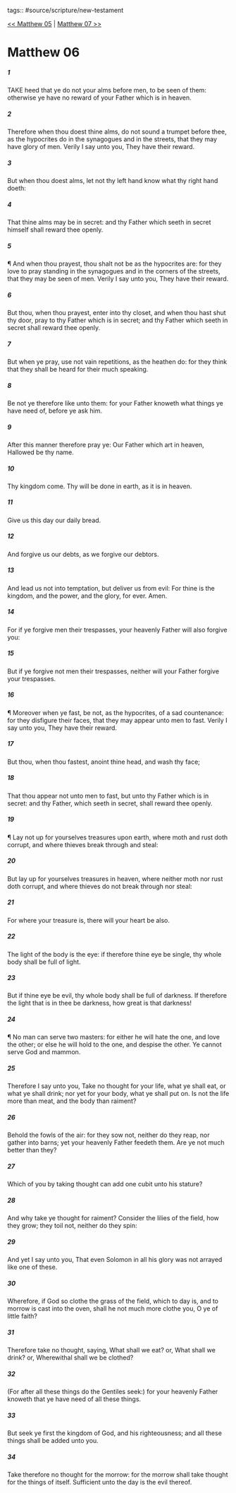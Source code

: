 tags:: #source/scripture/new-testament

[<< Matthew 05](/New_Testament/01_Matthew/Matthew_05.md) | [Matthew 07 >>](/New_Testament/01_Matthew/Matthew_07.md)

# Matthew 06

##### 1

TAKE heed that ye do not your alms before men, to be seen of them: otherwise ye have no reward of your Father which is in heaven.

##### 2

Therefore when thou doest thine alms, do not sound a trumpet before thee, as the hypocrites do in the synagogues and in the streets, that they may have glory of men. Verily I say unto you, They have their reward.

##### 3

But when thou doest alms, let not thy left hand know what thy right hand doeth:

##### 4

That thine alms may be in secret: and thy Father which seeth in secret himself shall reward thee openly.

##### 5

¶ And when thou prayest, thou shalt not be as the hypocrites are: for they love to pray standing in the synagogues and in the corners of the streets, that they may be seen of men. Verily I say unto you, They have their reward.

##### 6

But thou, when thou prayest, enter into thy closet, and when thou hast shut thy door, pray to thy Father which is in secret; and thy Father which seeth in secret shall reward thee openly.

##### 7

But when ye pray, use not vain repetitions, as the heathen do: for they think that they shall be heard for their much speaking.

##### 8

Be not ye therefore like unto them: for your Father knoweth what things ye have need of, before ye ask him.

##### 9

After this manner therefore pray ye: Our Father which art in heaven, Hallowed be thy name.

##### 10

Thy kingdom come. Thy will be done in earth, as it is in heaven.

##### 11

Give us this day our daily bread.

##### 12

And forgive us our debts, as we forgive our debtors.

##### 13

And lead us not into temptation, but deliver us from evil: For thine is the kingdom, and the power, and the glory, for ever. Amen.

##### 14

For if ye forgive men their trespasses, your heavenly Father will also forgive you:

##### 15

But if ye forgive not men their trespasses, neither will your Father forgive your trespasses.

##### 16

¶ Moreover when ye fast, be not, as the hypocrites, of a sad countenance: for they disfigure their faces, that they may appear unto men to fast. Verily I say unto you, They have their reward.

##### 17

But thou, when thou fastest, anoint thine head, and wash thy face;

##### 18

That thou appear not unto men to fast, but unto thy Father which is in secret: and thy Father, which seeth in secret, shall reward thee openly.

##### 19

¶ Lay not up for yourselves treasures upon earth, where moth and rust doth corrupt, and where thieves break through and steal:

##### 20

But lay up for yourselves treasures in heaven, where neither moth nor rust doth corrupt, and where thieves do not break through nor steal:

##### 21

For where your treasure is, there will your heart be also.

##### 22

The light of the body is the eye: if therefore thine eye be single, thy whole body shall be full of light.

##### 23

But if thine eye be evil, thy whole body shall be full of darkness. If therefore the light that is in thee be darkness, how great is that darkness!

##### 24

¶ No man can serve two masters: for either he will hate the one, and love the other; or else he will hold to the one, and despise the other. Ye cannot serve God and mammon.

##### 25

Therefore I say unto you, Take no thought for your life, what ye shall eat, or what ye shall drink; nor yet for your body, what ye shall put on. Is not the life more than meat, and the body than raiment?

##### 26

Behold the fowls of the air: for they sow not, neither do they reap, nor gather into barns; yet your heavenly Father feedeth them. Are ye not much better than they?

##### 27

Which of you by taking thought can add one cubit unto his stature?

##### 28

And why take ye thought for raiment? Consider the lilies of the field, how they grow; they toil not, neither do they spin:

##### 29

And yet I say unto you, That even Solomon in all his glory was not arrayed like one of these.

##### 30

Wherefore, if God so clothe the grass of the field, which to day is, and to morrow is cast into the oven, shall he not much more clothe you, O ye of little faith?

##### 31

Therefore take no thought, saying, What shall we eat? or, What shall we drink? or, Wherewithal shall we be clothed?

##### 32

(For after all these things do the Gentiles seek:) for your heavenly Father knoweth that ye have need of all these things.

##### 33

But seek ye first the kingdom of God, and his righteousness; and all these things shall be added unto you.

##### 34

Take therefore no thought for the morrow: for the morrow shall take thought for the things of itself. Sufficient unto the day is the evil thereof.
